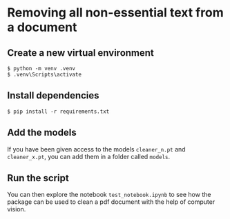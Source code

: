 # Removing all non-essential text from a document

## Create a new virtual environment

```console
$ python -m venv .venv
$ .venv\Scripts\activate
```

## Install dependencies

```console
$ pip install -r requirements.txt
```

## Add the models

If you have been given access to the models `cleaner_n.pt` and `cleaner_x.pt`, you can add them in a folder called `models`.

## Run the script

You can then explore the notebook `test_notebook.ipynb` to see how the package can be used to clean a pdf document with the help of computer vision.